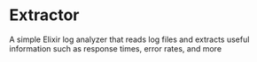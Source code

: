 # Extractor
A simple Elixir log analyzer that reads log files and extracts useful information such as response times, error rates, and more
